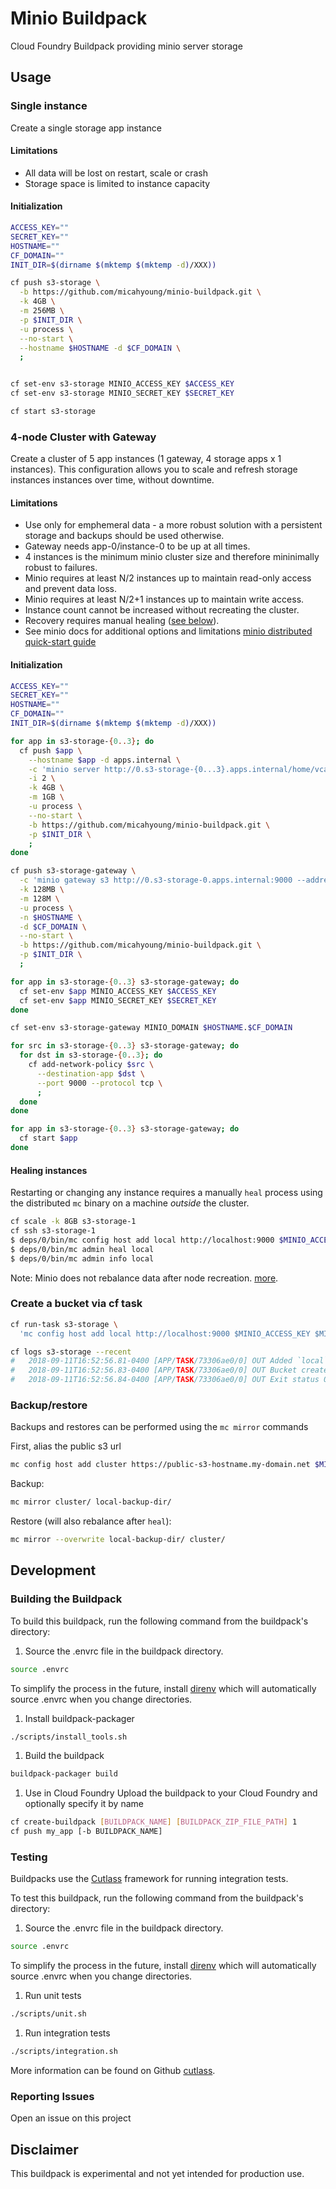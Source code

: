 # Minio Buildpack 

Cloud Foundry Buildpack providing minio server storage

## Usage

### Single instance

Create a single storage app instance

#### Limitations

* All data will be lost on restart, scale or crash
* Storage space is limited to instance capacity

#### Initialization
```bash
ACCESS_KEY=""
SECRET_KEY=""
HOSTNAME=""
CF_DOMAIN=""
INIT_DIR=$(dirname $(mktemp $(mktemp -d)/XXX))

cf push s3-storage \
  -b https://github.com/micahyoung/minio-buildpack.git \
  -k 4GB \
  -m 256MB \
  -p $INIT_DIR \
  -u process \
  --no-start \
  --hostname $HOSTNAME -d $CF_DOMAIN \
  ;


cf set-env s3-storage MINIO_ACCESS_KEY $ACCESS_KEY
cf set-env s3-storage MINIO_SECRET_KEY $SECRET_KEY

cf start s3-storage
```

### 4-node Cluster with Gateway

Create a cluster of 5 app instances (1 gateway, 4 storage apps x 1 instances). This configuration allows you to scale and refresh storage instances instances over time, without downtime.

#### Limitations
* Use only for emphemeral data - a more robust solution with a persistent storage and backups should be used otherwise.
* Gateway needs app-0/instance-0 to be up at all times.
* 4 instances is the minimum minio cluster size and therefore mininimally robust to failures.
* Minio requires at least N/2 instances up to maintain read-only access and prevent data loss.
* Minio requires at least N/2+1 instances up to maintain write access.
* Instance count cannot be increased without recreating the cluster.
* Recovery requires manual healing ([see below](#healing-instances)).
* See minio docs for additional options and limitations [minio distributed quick-start guide](https://docs.minio.io/docs/distributed-minio-quickstart-guide.html)

#### Initialization
```bash
ACCESS_KEY=""
SECRET_KEY=""
HOSTNAME=""
CF_DOMAIN=""
INIT_DIR=$(dirname $(mktemp $(mktemp -d)/XXX))

for app in s3-storage-{0..3}; do
  cf push $app \
    --hostname $app -d apps.internal \
    -c 'minio server http://0.s3-storage-{0...3}.apps.internal/home/vcap/app/shared' \
    -i 2 \
    -k 4GB \
    -m 1GB \
    -u process \
    --no-start \
    -b https://github.com/micahyoung/minio-buildpack.git \
    -p $INIT_DIR \
    ;
done

cf push s3-storage-gateway \
  -c 'minio gateway s3 http://0.s3-storage-0.apps.internal:9000 --address :$PORT' \
  -k 128MB \
  -m 128M \
  -u process \
  -n $HOSTNAME \
  -d $CF_DOMAIN \
  --no-start \
  -b https://github.com/micahyoung/minio-buildpack.git \
  -p $INIT_DIR \
  ;

for app in s3-storage-{0..3} s3-storage-gateway; do
  cf set-env $app MINIO_ACCESS_KEY $ACCESS_KEY
  cf set-env $app MINIO_SECRET_KEY $SECRET_KEY
done

cf set-env s3-storage-gateway MINIO_DOMAIN $HOSTNAME.$CF_DOMAIN 

for src in s3-storage-{0..3} s3-storage-gateway; do
  for dst in s3-storage-{0..3}; do
    cf add-network-policy $src \
      --destination-app $dst \
      --port 9000 --protocol tcp \
      ;
  done
done

for app in s3-storage-{0..3} s3-storage-gateway; do
  cf start $app 
done
```

#### Healing instances

Restarting or changing any instance requires a manually `heal` process using the distributed `mc` binary on a machine *outside* the cluster.

```bash
cf scale -k 8GB s3-storage-1
cf ssh s3-storage-1
$ deps/0/bin/mc config host add local http://localhost:9000 $MINIO_ACCESS_KEY $MINIO_SECRET_KEY
$ deps/0/bin/mc admin heal local
$ deps/0/bin/mc admin info local
```

Note: Minio does not rebalance data after node recreation. [more](https://github.com/minio/minio/issues/3478#issuecomment-268203660).

### Create a bucket via cf task
```bash
cf run-task s3-storage \
  'mc config host add local http://localhost:9000 $MINIO_ACCESS_KEY $MINIO_SECRET_KEY && mc mb local/my-bucket'

cf logs s3-storage --recent
#   2018-09-11T16:52:56.81-0400 [APP/TASK/73306ae0/0] OUT Added `local` successfully.
#   2018-09-11T16:52:56.83-0400 [APP/TASK/73306ae0/0] OUT Bucket created successfully `local/my-bucket`.
#   2018-09-11T16:52:56.84-0400 [APP/TASK/73306ae0/0] OUT Exit status 0
```

### Backup/restore

Backups and restores can be performed using the `mc mirror` commands

First, alias the public s3 url
```bash
mc config host add cluster https://public-s3-hostname.my-domain.net $MINIO_ACCESS_KEY $MINIO_SECRET_KEY
```

Backup:
```bash
mc mirror cluster/ local-backup-dir/
```

Restore (will also rebalance after `heal`):
```bash
mc mirror --overwrite local-backup-dir/ cluster/ 
```

## Development

### Building the Buildpack
To build this buildpack, run the following command from the buildpack's directory:

1. Source the .envrc file in the buildpack directory.
```bash
source .envrc
```
To simplify the process in the future, install [direnv](https://direnv.net/) which will automatically source .envrc when you change directories.

1. Install buildpack-packager
```bash
./scripts/install_tools.sh
```

1. Build the buildpack
```bash
buildpack-packager build
```

1. Use in Cloud Foundry
Upload the buildpack to your Cloud Foundry and optionally specify it by name

```bash
cf create-buildpack [BUILDPACK_NAME] [BUILDPACK_ZIP_FILE_PATH] 1
cf push my_app [-b BUILDPACK_NAME]
```

### Testing
Buildpacks use the [Cutlass](https://github.com/cloudfoundry/libbuildpack/cutlass) framework for running integration tests.

To test this buildpack, run the following command from the buildpack's directory:

1. Source the .envrc file in the buildpack directory.

```bash
source .envrc
```
To simplify the process in the future, install [direnv](https://direnv.net/) which will automatically source .envrc when you change directories.

1. Run unit tests

```bash
./scripts/unit.sh
```

1. Run integration tests

```bash
./scripts/integration.sh
```

More information can be found on Github [cutlass](https://github.com/cloudfoundry/libbuildpack/cutlass).

### Reporting Issues
Open an issue on this project

## Disclaimer
This buildpack is experimental and not yet intended for production use.
